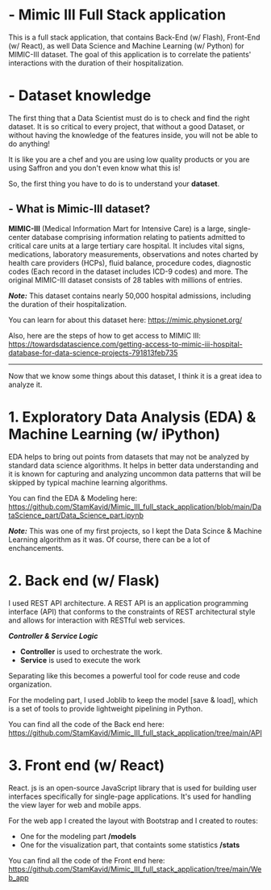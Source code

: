 # - Mimic III Full Stack application
This is a full stack application, that contains Back-End (w/ Flash), Front-End (w/ React), as well Data Science and Machine Learning (w/ Python) for MIMIC-III dataset. The goal of this application is to correlate the patients' interactions with the duration of their hospitalization.

# - Dataset knowledge

The first thing that a Data Scientist must do is to check and find the right dataset. It is so critical to every project, that without a good Dataset, or without having the knowledge of the features inside, you will not be able to do anything! 

It is like you are a chef and you are using low quality products or you are using Saffron and you don't even know what this is!

So, the first thing you have to do is to understand your **dataset**.

## - What is Mimic-III dataset?

**MIMIC-III** (Medical Information Mart for Intensive Care) is a large, single-center database comprising information relating to patients admitted to critical care units at a large tertiary care hospital. It includes vital signs, medications, laboratory measurements, observations and notes charted by health care providers (HCPs), fluid balance, procedure codes, diagnostic codes (Each record in the dataset includes ICD-9 codes) and more. The original MIMIC-III dataset consists of 28 tables with millions of entries.

***Note:*** This dataset contains nearly 50,000 hospital admissions, including the duration of their hospitalization.

You can learn for about this dataset here: https://mimic.physionet.org/

Also, here are the steps of how to get access to MIMIC III: https://towardsdatascience.com/getting-access-to-mimic-iii-hospital-database-for-data-science-projects-791813feb735

-------------------------------------------------------------------------------------------------------------------------------------------------------------------------------

Now that we know some things about this dataset, I think it is a great idea to analyze it.


# 1. Exploratory Data Analysis (EDA) & Machine Learning (w/ iPython)

EDA helps to bring out points from datasets that may not be analyzed by standard data science algorithms. It helps in better data understanding and it is known for capturing and analyzing uncommon data patterns that will be skipped by typical machine learning algorithms.

You can find the EDA & Modeling here: https://github.com/StamKavid/Mimic_III_full_stack_application/blob/main/DataScience_part/Data_Science_part.ipynb

***Note:*** This was one of my first projects, so I kept the Data Scince & Machine Learning algorithm as it was. Of course, there can be a lot of enchancements.

# 2. Back end (w/ Flask)

I used REST API architecture. A REST API is an application programming interface (API) that conforms to the constraints of REST architectural style and allows for interaction with RESTful web services.

***Controller & Service Logic***

- **Controller** is used to orchestrate the work.
- **Service** is used to execute the work

Separating like this becomes a powerful tool for code reuse and code organization. 

For the modeling part, I used Joblib to keep the model [save & load], which is a set of tools to provide lightweight pipelining in Python.

You can find all the code of the Back end here: https://github.com/StamKavid/Mimic_III_full_stack_application/tree/main/API

# 3. Front end (w/ React)

React. js is an open-source JavaScript library that is used for building user interfaces specifically for single-page applications. It's used for handling the view layer for web and mobile apps. 

For the web app I created the layout with Bootstrap and I created to routes: 

- One for the modeling part **/models** 
- One for the visualization part, that containts some statistics **/stats**

You can find all the code of the Front end here: https://github.com/StamKavid/Mimic_III_full_stack_application/tree/main/Web_app

